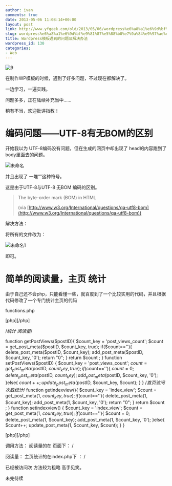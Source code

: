 ```yaml
---
author: ivan
comments: true
date: 2013-05-06 11:08:14+00:00
layout: post
link: http://www.yfgeek.com/old/2013/05/06/wordpress%e6%a8%a1%e6%9d%bf%e9%81%87%e5%88%b0%e7%9a%84%e9%97%ae%e9%a2%98%e5%8f%8a%e8%a7%a3%e5%86%b3%e5%8a%9e%e6%b3%95/
slug: wordpress%e6%a8%a1%e6%9d%bf%e9%81%87%e5%88%b0%e7%9a%84%e9%97%ae%e9%a2%98%e5%8f%8a%e8%a7%a3%e5%86%b3%e5%8a%9e%e6%b3%95
title: Wordpress模板遇到的问题及解决办法
wordpress_id: 130
categories:
- Web
---
```


![9](http://www.yfgeek.com/wp-content/uploads/2013/05/9.jpg)
<!-- more -->
在制作WP模板的时候，遇到了好多问题，不过现在都解决了。

一边学习，一遍实践。

问题多多，正在陆续补充当中……

稍有不当，欢迎批评指教！


# 编码问题——UTF-8有无BOM的区别


开始我以为 UTF-8编码没有问题，但在生成的网页中却出现了 head的内容跑到了body里面去的问题。

![未命名](http://www.yfgeek.com/wp-content/uploads/2013/05/未命名.jpg)

并且出现了 一堆“”这种符号。

这是由于UTF-8与UTF-8 无BOM 编码的区别。


<blockquote>The byte-order mark (BOM) in HTML

(via [http://www.w3.org/International/questions/qa-utf8-bom](http://www.w3.org/International/questions/qa-utf8-bom))</blockquote>


解决方法：

将所有的文件改为：

![未命名1](http://www.yfgeek.com/wp-content/uploads/2013/05/未命名1.jpg)

即可。


# 简单的阅读量，主页 统计


由于自己还不会php，只能看懂一些，就百度到了一个比较实用的代码，并且根据代码修改了一个专门统计主页的代码

functions.php

[php][/php]

/*统计 阅读量*/

function getPostViews($postID){
$count_key = 'post_views_count';
$count = get_post_meta($postID, $count_key, true);
if($count==''){
delete_post_meta($postID, $count_key);
add_post_meta($postID, $count_key, '0');
return "0";
}
return $count ;
}
function setPostViews($postID) {
$count_key = 'post_views_count';
$count = get_post_meta($postID, $count_key, true);
if($count==''){
$count = 0;
delete_post_meta($postID, $count_key);
add_post_meta($postID, $count_key, '0');
}else{
$count++;
update_post_meta($postID, $count_key, $count);
}
}
/*首页访问次数统计*/
function getindexview(){
$count_key = 'index_view';
$count = get_post_meta(1, $count_key, true);
if($count==''){
delete_post_meta(1, $count_key);
add_post_meta(1, $count_key, '0');
return "0";
}
return $count ;
}
function setindexview() {
$count_key = 'index_view';
$count = get_post_meta(1, $count_key, true);
if($count==''){
$count = 0;
delete_post_meta(1, $count_key);
add_post_meta(1, $count_key, '0');
}else{
$count++;
update_post_meta(1, $count_key, $count);
}
}

[php][/php]

调用方法：
阅读量的在 页面下：
/<?php setPostViews(get_the_ID()); ?>

阅读量：<?php echo getPostViews(get_the_ID()); ?>
主页统计的在index.php下 ：
/<?php setindexview(); ?>

已经被访问<?php echo getindexview(); ?>次
方法较为粗略 高手见笑。

未完待续

